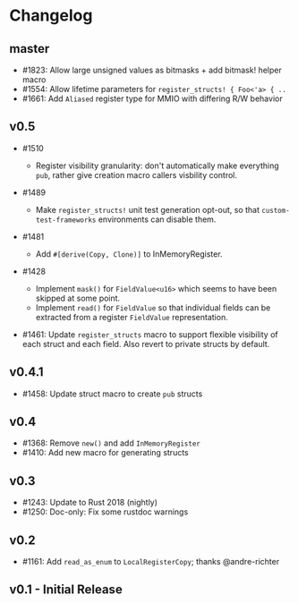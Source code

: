 # Changelog

## master

 - #1823: Allow large unsigned values as bitmasks + add bitmask! helper macro
 - #1554: Allow lifetime parameters for `register_structs! { Foo<'a> { ..`
 - #1661: Add `Aliased` register type for MMIO with differing R/W behavior

## v0.5

 - #1510
   - Register visibility granularity: don't automatically make everything
      `pub`, rather give creation macro callers visbility control.

 - #1489
   - Make `register_structs!` unit test generation opt-out, so that
     `custom-test-frameworks` environments can disable them.

 - #1481
   - Add `#[derive(Copy, Clone)]` to InMemoryRegister.

 - #1428
   - Implement `mask()` for `FieldValue<u16>` which seems to have been
     skipped at some point.
   - Implement `read()` for `FieldValue` so that individual fields
     can be extracted from a register `FieldValue` representation.

 - #1461: Update `register_structs` macro to support flexible visibility of each
   struct and each field. Also revert to private structs by default.

## v0.4.1

 - #1458: Update struct macro to create `pub` structs

## v0.4

 - #1368: Remove `new()` and add `InMemoryRegister`
 - #1410: Add new macro for generating structs

## v0.3

 - #1243: Update to Rust 2018 (nightly)
 - #1250: Doc-only: Fix some rustdoc warnings

## v0.2

 - #1161: Add `read_as_enum` to `LocalRegisterCopy`; thanks @andre-richter

## v0.1 - Initial Release
